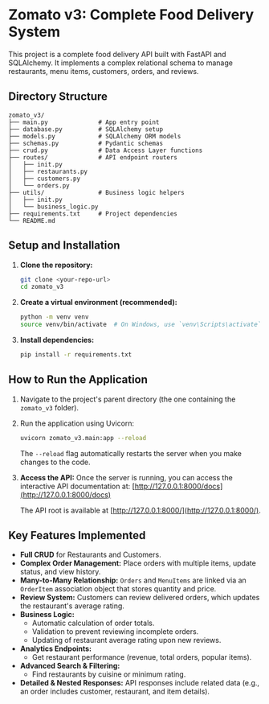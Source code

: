 # Zomato v3: Complete Food Delivery System

This project is a complete food delivery API built with FastAPI and SQLAlchemy. It implements a complex relational schema to manage restaurants, menu items, customers, orders, and reviews.

## Directory Structure
    zomato_v3/
    ├── main.py              # App entry point
    ├── database.py          # SQLAlchemy setup
    ├── models.py            # SQLAlchemy ORM models
    ├── schemas.py           # Pydantic schemas
    ├── crud.py              # Data Access Layer functions
    ├── routes/              # API endpoint routers
    │   ├── init.py
    │   ├── restaurants.py
    │   ├── customers.py
    │   └── orders.py
    ├── utils/               # Business logic helpers
    │   ├── init.py
    │   └── business_logic.py
    ├── requirements.txt     # Project dependencies
    └── README.md

## Setup and Installation

1.  **Clone the repository:**
    ```bash
    git clone <your-repo-url>
    cd zomato_v3
    ```

2.  **Create a virtual environment (recommended):**
    ```bash
    python -m venv venv
    source venv/bin/activate  # On Windows, use `venv\Scripts\activate`
    ```

3.  **Install dependencies:**
    ```bash
    pip install -r requirements.txt
    ```

## How to Run the Application

1.  Navigate to the project's parent directory (the one containing the `zomato_v3` folder).
2.  Run the application using Uvicorn:
    ```bash
    uvicorn zomato_v3.main:app --reload
    ```
    The `--reload` flag automatically restarts the server when you make changes to the code.

3.  **Access the API:**
    Once the server is running, you can access the interactive API documentation at:
    [http://127.0.0.1:8000/docs](http://127.0.0.1:8000/docs)

    The API root is available at [http://127.0.0.1:8000/](http://127.0.0.1:8000/).

## Key Features Implemented

* **Full CRUD** for Restaurants and Customers.
* **Complex Order Management:** Place orders with multiple items, update status, and view history.
* **Many-to-Many Relationship:** `Orders` and `MenuItems` are linked via an `OrderItem` association object that stores quantity and price.
* **Review System:** Customers can review delivered orders, which updates the restaurant's average rating.
* **Business Logic:**
    * Automatic calculation of order totals.
    * Validation to prevent reviewing incomplete orders.
    * Updating of restaurant average rating upon new reviews.
* **Analytics Endpoints:**
    * Get restaurant performance (revenue, total orders, popular items).
* **Advanced Search & Filtering:**
    * Find restaurants by cuisine or minimum rating.
* **Detailed & Nested Responses:** API responses include related data (e.g., an order includes customer, restaurant, and item details).